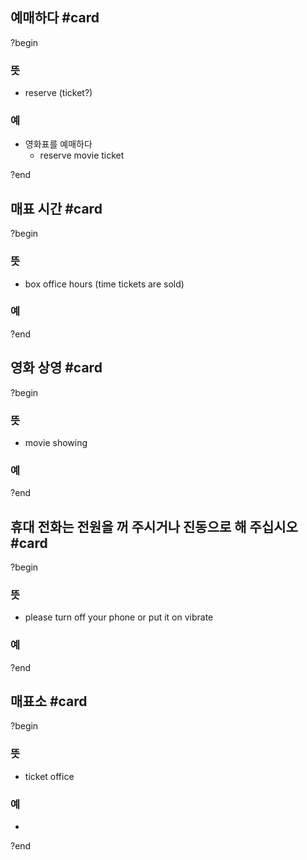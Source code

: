 ## 예매하다 #card
?begin
### 뜻
- reserve (ticket?)
### 예
- 영화표를 예매하다
	- reserve movie ticket
<!--SR:!2025-06-07,3,250-->
?end


## 매표 시간 #card
?begin
### 뜻
- box office hours (time tickets are sold)
### 예
<!--SR:!2025-06-07,3,250-->
?end


## 영화 상영 #card
?begin
### 뜻
- movie showing
### 예
<!--SR:!2025-07-14,43,250-->
?end


## 휴대 전화는 전원을 꺼 주시거나 진동으로 해 주십시오 #card
?begin
### 뜻
- please turn off your phone or put it on vibrate
### 예
?end


## 매표소 #card
?begin
### 뜻
- ticket office
### 예
-
?end

